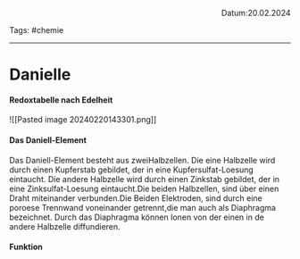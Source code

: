 
<p align="right">Datum:20.02.2024</p>

Tags: #chemie 

---

# Danielle
#### Redoxtabelle nach Edelheit
![[Pasted image 20240220143301.png]]

#### Das Daniell-Element
Das Daniell-Element besteht aus zweiHalbzellen. Die eine Halbzelle wird durch einen Kupferstab gebildet, der in eine Kupfersulfat-Loesung eintaucht. Die andere Halbzelle wird durch einen Zinkstab gebildet, der in eine Zinksulfat-Loesung eintaucht.Die beiden Halbzellen, sind über einen Draht miteinander verbunden.Die Beiden Elektroden, sind durch eine poroese Trennwand voneinander getrennt,die man auch als Diaphragma bezeichnet. Durch das Diaphragma können Ionen von der einen in de andere Halbzelle diffundieren.

#### Funktion
